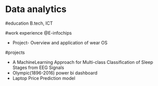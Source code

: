 # Data analytics

#education
B.tech, ICT

#work experience
@E-infochips
- Project- Overview and application of wear OS

#projects
- A MachineLearning Approach for Multi-class Classification of Sleep Stages from EEG Signals
- Olympic(1896-2016) power bi dashboard
- Laptop Price Prediction model
